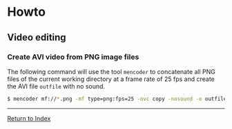 # Howto

## Video editing

### Create AVI video from PNG image files

The following command will use the tool `mencoder` to concatenate all PNG files of the current working directory at a frame rate of 25 fps and create the AVI file `outfile` with no sound.

```bash
$ mencoder mf://*.png -mf type=png:fps=25 -ovc copy -nosound -o outfile
```

---
[Return to Index](../README.md)
